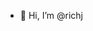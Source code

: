 - 👋 Hi, I’m @richj

<!---
richj/richj is a ✨ special ✨ repository because its `README.md` (this file) appears on your GitHub profile.
You can click the Preview link to take a look at your changes.
--->
